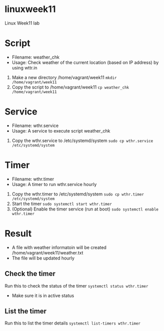 # linuxweek11
Linux Week11 lab

# Script 
- Filename: weather_chk
- Usage: Check weather of the current location (based on IP address) by using wttr.in

1. Make a new directory /home/vagrant/week11
`mkdir /home/vagrant/week11`
2. Copy the script to /home/vagrant/week11
`cp weather_chk /home/vagrant/week11`


# Service
- Filename: wthr.service
- Usage: A service to execute script weather_chk

1. Copy the wthr.service to /etc/systemd/system
`sudo cp wthr.service /etc/systemd/system`


# Timer
- Filename: wthr.timer
- Usage: A timer to run wthr.service hourly

1. Copy the wthr.timer to /etc/systemd/system
`sudo cp wthr.timer /etc/systemd/system`
2. Start the timer
`sudo systemctl start wthr.timer`
3. (Optional) Enable the timer service (run at boot)
`sudo systemctl enable wthr.timer`


# Result
- A file with weather informatoin will be created /home/vagrant/week11/weather.txt
- The file will be updated hourly




## Check the timer
Run this to check the status of the timer `systemctl status wthr.timer`
- Make sure it is in active status

## List the timer
Run this to list the timer details `systemctl list-timers wthr.timer`

